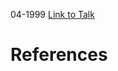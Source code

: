 

04-1999
[Link to Talk](https://www.churchofjesuschrist.org/study/general-conference/1999/04/young-women-session?lang=eng)



# References
